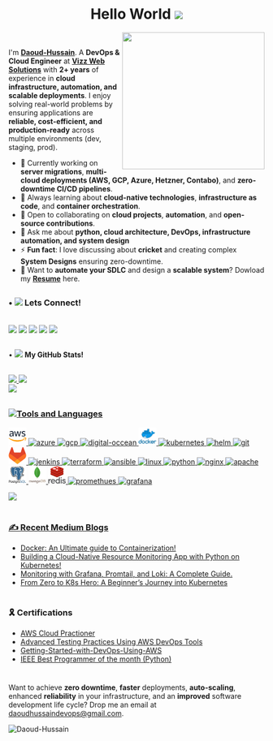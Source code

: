 <!--About myself!-->
<div align="center" >  
<!-- <img  src="Images/cover-photo.png" > </div>  </br> </a> -->
<div align="center" >  
  <h1> Hello World 
 <img src="Images/shake-hand.gif" width="35px"> </h1>
</div>

<div align="left" >
<img align="right"  height="270" width="280" src="Images/coding-boy.gif" > <br>

I'm <a href="https://daoudhussain.netlify.app/" target="_blank"><b>Daoud-Hussain</b></a>. A **DevOps & Cloud Engineer** at <a href="https://vizzwebsolutions.com/" target="_blank"><b>Vizz Web Solutions</b></a> with **2+ years** of experience in **cloud infrastructure, automation, and scalable deployments**. I enjoy solving real-world problems by ensuring applications are **reliable, cost-efficient, and production-ready** across multiple environments (dev, staging, prod).  

- 🔭 Currently working on **server migrations**, **multi-cloud deployments (AWS, GCP, Azure, Hetzner, Contabo)**, and **zero-downtime CI/CD pipelines**. 
- 🌱 Always learning about **cloud-native technologies**, **infrastructure as code**, and **container orchestration**. 
- 👯 Open to collaborating on **cloud projects**, **automation**, and **open-source contributions**. 
- 💬 Ask me about **python, cloud architecture, DevOps, infrastructure automation, and system design**  
- ⚡ **Fun fact**: I love discussing about **cricket** and creating complex **System Designs** ensuring zero-downtime.  
- 📄 Want to **automate your SDLC** and design a **scalable system**? Dowload my <a href="https://daoudhussain.netlify.app/Daoud's%20DevOps%20Resume.pdf" target="_blank"><b>Resume</b></a> here.

</div>

##

<!--Social Media Links!-->
<div align="left">
<h3> • <img src="Images/shakehand.gif" width="32">  <b> Lets Connect! </b> </h3> <br>
<a href = "https://www.instagram.com/daoud_huxxain/"><img src="https://img.icons8.com/fluent/48/000000/instagram-new.png"/></a>
<a href = "https://www.linkedin.com/in/daoud-hussain/"><img src="https://img.icons8.com/fluent/48/000000/linkedin.png"/></a>
<a href = "https://daoudhussain.netlify.app/"><img width="45" src="https://user-images.githubusercontent.com/87219816/170118695-dbda0e7b-11b1-4b06-a246-23abb6e08ea4.png"/></a>
<a href = "https://medium.com/@dev.daoudhussain"><img width="50" src="https://img.icons8.com/?size=100&id=GlEHSV1RF10y&format=png&color=000000"/></a>
<a href = "https://wa.me/923483016704"><img width="45" src="https://img.icons8.com/?size=100&id=16713&format=png&color=000000"/></a>



</div>

##


<div align="left">
  
<!--Github stats!-->
  <p> • <img src="Images/github-stats.gif" width="20">  <b>  My GitHub Stats! </b> </p> <br>

<!--[![Daoud's github stats](https://github-readme-stats.vercel.app/api?username=daoud-hussain&count_private=true&title_color=ffffff&icon_color=2234AE&text_color=F0E68C&bg_color=ffffff,000000,130F35&hide_border=true&show_icons=true)](https://github.com/Daoud-Hussain) [![Top Langs](https://github-readme-stats.vercel.app/api/top-langs/?username=daoud-hussain&count_private=true&&title_color=ffffff&icon_color=2234AE&text_color=F0E68C&bg_color=0,000000,130F35&hide_border=true&show_icons=true&layout=compact&langs_count=8)](https://github.com/Daoud-Hussain) !-->

<a href="https://github.com/thatt-server-guy">
  <img height="185em" src="https://github-readme-stats.vercel.app/api?username=thatt-server-guy&title_color=ffffff&icon_color=2234AE&text_color=F0E68C&bg_color=ffffff,000000,130F35&hide_border=true&show_icons=true&include_all_commits=true&count_private=true"/>
  <img height="185em" src="https://github-readme-stats.vercel.app/api/top-langs/?username=thatt-server-guy&layout=compact&langs_count=7&title_color=ffffff&icon_color=2234AE&text_color=F0E68C&bg_color=ffffff,000000,130F35&hide_border=true&show_icons=true"/>
</div>

  <div align="left">
    
<img src="https://readme-typing-svg.herokuapp.com?font=Open+Sans&color=F0E68C&width=500&lines=These+are+my+GitHub+stats..">

</div>

##

<div align="left">
  <!--Used Languages and tools!-->
<h3> <img src = "https://media2.giphy.com/media/QssGEmpkyEOhBCb7e1/giphy.gif?cid=ecf05e47a0n3gi1bfqntqmob8g9aid1oyj2wr3ds3mg700bl&rid=giphy.gif" width = 20px>Tools and Languages </h3>

  <div align="left">

<p align="left">

<img src="https://raw.githubusercontent.com/devicons/devicon/master/icons/amazonwebservices/amazonwebservices-original-wordmark.svg" alt="aws" title="aws" width="35" height="35"/> 
<img src="https://www.vectorlogo.zone/logos/microsoft_azure/microsoft_azure-icon.svg" alt="azure" title="azure" width="35" height="35" />  
<img src="https://www.vectorlogo.zone/logos/google_cloud/google_cloud-icon.svg" alt="gcp" title="gcp" width="35" height="35"/>  
<img src="https://www.vectorlogo.zone/logos/digitalocean/digitalocean-tile.svg" alt="digital-occean" title="digital-occean" width="35" height="35" />  
<img src="https://raw.githubusercontent.com/github/explore/80688e429a7d4ef2fca1e82350fe8e3517d3494d/topics/docker/docker.png" alt="docker" title="docker" width="35" height="35"/> 
<img src="https://www.vectorlogo.zone/logos/kubernetes/kubernetes-icon.svg" alt="kubernetes" title="kubernetes" width="35" height="35"/>  
<img src="https://www.vectorlogo.zone/logos/helmsh/helmsh-icon.svg" alt="helm" title="helm" width="35" height="35" />  
<img src="https://www.vectorlogo.zone/logos/git-scm/git-scm-icon.svg" alt="git" title="git" width="35" height="35"/>  
<img src="https://raw.githubusercontent.com/devicons/devicon/master/icons/gitlab/gitlab-original.svg" alt="gitlab" title="gitlab" width="35" height="35"/>  
<img src="https://www.vectorlogo.zone/logos/jenkins/jenkins-icon.svg" alt="jenkins" title="jenkins" width="35" height="35"/>  
<img src="https://www.vectorlogo.zone/logos/terraformio/terraformio-icon.svg" alt="terraform" title="terraform" width="35" height="35"/>  
<img src="https://www.vectorlogo.zone/logos/ansible/ansible-icon.svg" alt="ansible" title="ansible" width="35" height="35"/>  
<img src="https://www.vectorlogo.zone/logos/linux/linux-icon.svg" alt="linux" title="linux" width="35" height="35"/>  
<img src="https://www.vectorlogo.zone/logos/python/python-icon.svg" alt="python" title="python" width="35" height="35"/>  
<img src="https://www.vectorlogo.zone/logos/nginx/nginx-icon.svg" alt="nginx" title="nginx" width="35" height="35"/>  
<img src="https://www.vectorlogo.zone/logos/apache/apache-icon.svg" alt="apache" title="apache" width="35" height="35"/>  
<img src="https://raw.githubusercontent.com/devicons/devicon/master/icons/postgresql/postgresql-original-wordmark.svg" alt="postgresql" title="postgresql" width="35" height="35"/>  
<img src="https://raw.githubusercontent.com/devicons/devicon/master/icons/mongodb/mongodb-original-wordmark.svg" alt="mongodb" title="mongodb" width="35" height="35"/>  
<img src="https://raw.githubusercontent.com/devicons/devicon/master/icons/redis/redis-original-wordmark.svg" alt="redis" title="redis" width="35" height="35"/>  
<!-- <img alt="Visual Studio Code" title="vs-code" width="35" height="35" src="https://raw.githubusercontent.com/github/explore/80688e429a7d4ef2fca1e82350fe8e3517d3494d/topics/visual-studio-code/visual-studio-code.png" />   -->
<!-- <img src="https://www.vectorlogo.zone/logos/github/github-icon.svg" alt="github" title="github" width="35" height="35"/>   -->
  <img src="https://www.vectorlogo.zone/logos/prometheusio/prometheusio-icon.svg" alt="promethues" title="promethues" width="35" height="35"/>
<!--   <img src="https://www.vectorlogo.zone/logos/graphiteapp/graphiteapp-icon.svg" alt="graphite" title="graphite" width="35" height="35"/>  -->
  <img src="https://www.vectorlogo.zone/logos/grafana/grafana-icon.svg" alt="grafana" title="grafana" width="35" height="35"/>


</p>

<div align="left">

<img src="https://readme-typing-svg.herokuapp.com?font=Open+Sans&color=61DBFB&width=500&lines=These+are+the+tools+that+I+am+working+with..">

</div>

#

<div align="left">
  
### ✍ Recent Medium Blogs

<!-- MEDIUM-Blogs -->
- [Docker: An Ultimate guide to Containerization!](https://medium.com/@dev.daoudhussain/docker-an-ultimate-guide-to-containerization-4f9b7cc66b4f)
- [Building a Cloud-Native Resource Monitoring App with Python on Kubernetes!](https://medium.com/@dev.daoudhussain/building-a-cloud-native-resource-monitoring-app-with-python-on-kubernetes-bcf3ce3bf1cd)
- [Monitoring with Grafana, Promtail, and Loki: A Complete Guide.](https://medium.com/@dev.daoudhussain/monitoring-with-grafana-promtail-and-loki-a-complete-guide-7a3284ca6fdc)
- [From Zero to K8s Hero: A Beginner’s Journey into Kubernetes](https://medium.com/@dev.daoudhussain/from-zero-to-k8s-hero-a-beginners-journey-into-kubernetes-035b65c4c8f7)

</div>

# 


<div align="left">
  
### 🎗 Certifications

<!-- Certifications -->
- [AWS Cloud Practioner](https://drive.google.com/file/d/17zGyPucuvXKp20daomoBKQctIAKQXjyj/view)
- [Advanced Testing Practices Using AWS DevOps Tools](https://drive.google.com/file/d/15kU_TZbLn5QtW3PWvERmr4lWuuUEb2fU/view)
- [Getting-Started-with-DevOps-Using-AWS](https://drive.google.com/file/d/1T5Jf2_VLu1YlvIyiC7jdalP04v2WnxPs/view)
- [IEEE Best Programmer of the month (Python)](https://drive.google.com/file/d/1Wv2Yf75C7GCJmbAprGYp_CdtGbsrc7ZJ/view?usp=sharing)


#

Want to achieve **zero downtime**, **faster** deployments, **auto-scaling**, enhanced **reliability** in your infrastructure, and an **improved** software development life cycle? Drop me an email at <a href="mailto:daoudhussaindevops@gmail.com">daoudhussaindevops@gmail.com</a>. 
<!--Profile view counter API!-->
<p align="left"> <img src="https://komarev.com/ghpvc/?username=thatt-server-guy&label=Profile%20views&color=0e75b6&style=flat" alt="Daoud-Hussain" /> </p>
<!-- <img src="https://readme-typing-svg.herokuapp.com?font=Open+Sans&color=0e75b6&width=500&lines=Drop+a+text+to+hire+for+any+project...">     -->
</div>
